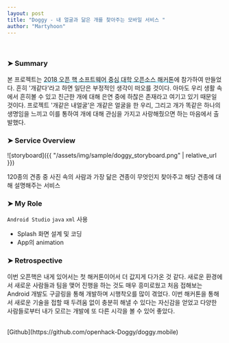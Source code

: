 ```yaml
---
layout: post
title: "Doggy - 내 얼굴과 닮은 개를 찾아주는 모바일 서비스 "
author: "Martyhoon"
---
```


<br>

###	&#10148; Summary

본 프로젝트는 <span style ="border-bottom : 3px soild #be4e7f8; box-shadow : inset 0 -4px 0 #b4e7f8;">2018 오픈 핵 소프트웨어 중심 대학 오픈소스 해커톤</span>에 참가하여 만들었다. 흔히 '개같다'라고 하면 일단은 부정적인 생각이 떠오를 것이다. 아마도 우리 생활 속에서 흔히볼 수 있고 친근한 개에 대해 은연 중에 하찮은 존재라고 여기고 있기 때문일 것이다. 프로젝트 '개같은 내얼굴'은 개같은 얼굴을 한 우리, 그리고 개가 똑같은 하나의 생명임을 느끼고 이를 통하여 개에 대해 관심을 가지고 사랑해줬으면 하는 마음에서 출발했다.

###	&#10148; Service Overview 

![storyboard]({{ "/assets/img/sample/doggy_storyboard.png" | relative_url }})

120종의 견종 중 사진 속의 사람과 가장 닮은 견종이 무엇인지 찾아주고 해당 견종에 대해 설명해주는 서비스

###	&#10148; My Role

`Android Studio` `java` `xml` 사용

* Splash 화면 설계 및 코딩
* App의 animation

###	&#10148; Retrospective

이번 오픈핵은 내게 있어서는 첫 해커톤이어서 더 값지게 다가온 것 같다. 새로운 환경에서 새로운 사람들과 팀을 맺어 진행을 하는 것도 매우 흥미로웠고 처음 접해보는 Android 개발도 구글링을 통해 개발하며 시행착오를 많이 겪었다. 이번 해커톤을 통해서 새로운 기술을 접할 때 두려움 없이 충분히 해낼 수 있다는 자신감을 얻었고 다양한 사람들로부터 내가 모르는 개발에 또 다른 시각을 볼 수 있어 좋았다.

<br>
[Github](https://github.com/openhack-Doggy/doggy.mobile)